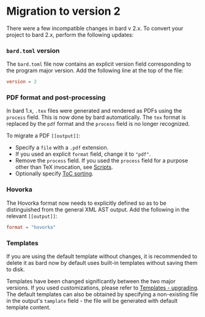# Migration to version 2

There were a few incompatible changes in bard v 2.x. To convert your project to bard 2.x, perform the following updates:

### `bard.toml` version

The `bard.toml` file now contains an explicit version field corresponding to the program major version.
Add the following line at the top of the file:

```toml
version = 2
```

### PDF format and post-processing

In bard 1.x, `.tex` files were generated and rendered as PDFs using the `process` field.
This is now done by bard automatically. The `tex` format is replaced by the `pdf` format and the `process` field is no longer recognized.

To migrate a PDF `[[output]]`:

- Specify a `file` with a `.pdf` extension.
- If you used an explicit `format` field, change it to `"pdf"`.
- Remove the `process` field. If you used the `process` field for a purpose other than TeX invocation, see [Scripts](./scripts.md).
- Optionally specify [ToC sorting](./tex.md#toc-sorting-configuration).

### Hovorka

The Hovorka format now needs to explicitly defined so as to be distinguished from the general XML AST output. Add the following in the relevant `[[output]]`:

```toml
format = "hovorka"
```

### Templates

If you are using the default template without changes, it is recommended to delete it as bard now by default uses built-in templates without saving them to disk.

Templates have been changed significantly between the two major versions. If you used customizations, please refer to [Templates - upgrading](./templates.md#upgrading). The default templates can also be obtained by specifying a non-existing file in the output's `tamplate` field - the file will be generated with default template content.
